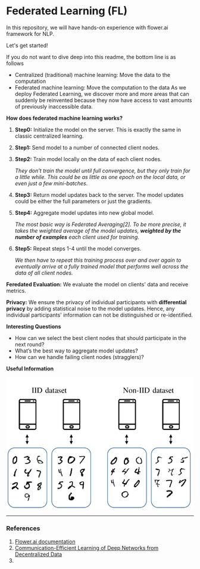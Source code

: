 # Federated Learning (FL)

In this repository, we will have hands-on experience with flower.ai framework for NLP.

Let's get started!

If you do not want to dive deep into this readme, the bottom line is as follows
* Centralized (traditional) machine learning: Move the data to the computation
* Federated machine learning: Move the computation to the data
As we deploy Federated Learning, we discover more and more areas that can suddenly be reinvented because they now
have access to vast amounts of previously inaccessible data.

**How does federated machine learning works?**
1. **Step0:** Initialize the model on the server. This is exactly the same in classic centralized learning.
2. **Step1:** Send model to a number of connected client nodes.
3. **Step2:** Train model locally on the data of each client nodes.

   *They don’t train the model until full convergence, but they only train for a little while. This could be
    as little as one epoch on the local data, or even just a few mini-batches.*
4. **Step3:** Return model updates back to the server. The model updates could be either the full parameters or just the gradients.
5. **Step4:** Aggregate model updates into new global model.
   
    *The most basic way is Federated Averaging[2]. To be more precise, it takes the weighted average of the model
     updates, **weighted by the number of examples** each client used for training.*
6. **Step5:** Repeat steps 1-4 until the model converges.

    *We then have to repeat this training process over and over again to eventually arrive at a fully trained model
     that performs well across the data of all client nodes.*

**Feredated Evaluation:** We evaluate the model on clients' data and receive metrics.

**Privacy:** We ensure the privacy of individual participants with **differential privacy** by adding statistical noise
to the model updates. Hence, any individual participants' information can not be distinguished or re-identified.

**Interesting Questions**

- How can we select the best client nodes that should participate in the next round?
- What’s the best way to aggregate model updates?
- How can we handle failing client nodes (stragglers)?

**Useful Information**

![](images/llustration-of-IID-vs-non-IID-for-MNIST-dataset-Non-IID-data-distribution-is-common.png)

---
### References
1. [Flower.ai documentation](https://flower.ai/docs/framework/tutorial-series-what-is-federated-learning.html)
2. [Communication-Efficient Learning of Deep Networks from Decentralized Data](https://arxiv.org/abs/1602.05629)
3. []()
